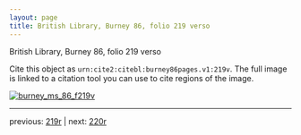 ```yaml
---
layout: page
title: British Library, Burney 86, folio 219 verso
---
```


British Library, Burney 86, folio 219 verso

Cite this object as `urn:cite2:citebl:burney86pages.v1:219v`.  The full image is linked to a citation tool you can use to cite regions of the image.

[![burney_ms_86_f219v](http://www.homermultitext.org/iipsrv?IIIF=/project/homer/pyramidal/deepzoom/citebl/burney86imgs/v1/burney_ms_86_f219v.tif/full/800,/0/default.jpg)](http://www.homermultitext.org/ict2/?urn=urn:cite2:citebl:burney86imgs.v1:burney_ms_86_f219v) 

---

previous:  [219r](../219r/) | next: [220r](../220r/)